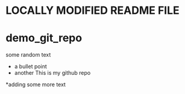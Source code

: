 # LOCALLY MODIFIED README FILE

# demo_git_repo

some random text
* a bullet point
* another
This is my github repo

*adding some more text
